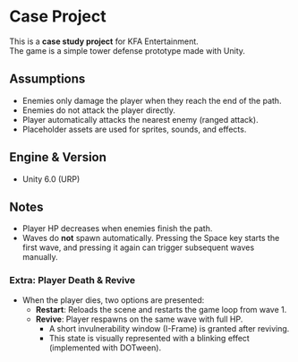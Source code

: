 # Case Project

This is a **case study project** for KFA Entertainment.  
The game is a simple tower defense prototype made with Unity.

## Assumptions
- Enemies only damage the player when they reach the end of the path.  
- Enemies do not attack the player directly.  
- Player automatically attacks the nearest enemy (ranged attack).  
- Placeholder assets are used for sprites, sounds, and effects.  

## Engine & Version
- Unity 6.0 (URP)

## Notes
- Player HP decreases when enemies finish the path.  
- Waves do **not** spawn automatically. Pressing the Space key starts the first wave, and pressing it again can trigger subsequent waves manually.


### Extra: Player Death & Revive
- When the player dies, two options are presented:
  - **Restart**: Reloads the scene and restarts the game loop from wave 1.  
  - **Revive**: Player respawns on the same wave with full HP.  
    - A short invulnerability window (I-Frame) is granted after reviving.  
    - This state is visually represented with a blinking effect (implemented with DOTween).  
